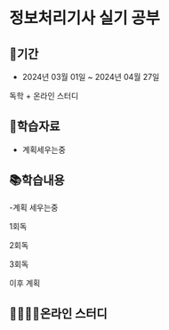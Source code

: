 # 정보처리기사 실기 공부

## 📅기간
- 2024년 03월 01일 ~ 2024년 04월 27일

독학 + 온라인 스터디

## 📜학습자료
- 계획세우는중

## 📚학습내용
-계획 세우는중

1회독

2회독

3회독

이후 계획

## 👨‍👨‍👧‍👧온라인 스터디